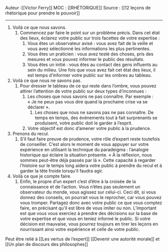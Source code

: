 
Auteur :[[Victor Ferry]]
MOC : [[RHÉTORIQUE]]
Source : [[12 leçons de rhétorique pour prendre le pouvoir]]
***

1. Voilà ce que nous savons.
	1. Commencez par faire le point sur un problème précis. Dans cet état des lieux, éclairez votre public sur trois facettes de votre expertise :
		1. Vous êtes un observateur avisé : vous avez fait de la veille et vous avez sélectionné les informations les plus pertinentes.
		2. Vous êtes un praticien : vous avez testé des choses, pris des mesures et vous pouvez informer le public des résultats.
		3. Vous êtes un initié : vous êtes au contact des gens influents au sein du milieu. Une fois que vous avez fait cet état des lieux, il est temps d’informer votre public sur les ombres au tableau.
2. Voilà ce que nous ne savons pas.
	1. Pour dresser le tableau de ce qui reste dans l’ombre, vous pouvez attirer l’attention de votre public sur deux types d’inconnues :
		1. Les choses que nous savons ne pas connaître. Par exemple : « Je ne peux pas vous dire quand la prochaine crise va se déclarer ».
			1. Les choses que nous ne savons pas ne pas connaître. De temps en temps, des événements tout à fait surprenants se produisent, votre public doit le garder à l’esprit.
		2. Votre objectif est donc d’amener votre public à la prudence.
3. Prenons du recul.
	1. S’il faut faire preuve de prudence, votre rôle d’expert reste toutefois de conseiller. C’est alors le moment de vous appuyer sur votre expérience en utilisant la technique du paradeigma : l’analogie historique qui éclaire la situation présente. « À la réflexion, nous sommes peut-être déjà passés par là ». Cette capacité à regarder l’histoire sur le temps long aidera votre public à prendre du recul et à garder la tête froide lorsqu’il faudra agir.
4. Voilà ce que je compte faire.
	1. Enfin, le propre d’un expert c’est d’être à la croisée de la connaissance et de l’action. Vous n’êtes pas seulement un observateur du monde, vous agissez sur celui-ci. Ceci dit, si vous donnez des conseils, on pourrait vous le reprocher, car vous pouvez vous tromper. Partagez donc avec votre public ce que vous comptez faire, en précisant qu’il est libre de vous imiter ou non. L’important est que vous vous exerciez à prendre des décisions sur la base de votre expertise et que vous en teniez informé le public. Si votre décision est mauvaise, vous pourrez toujours en tirer les leçons en nourrissant ainsi votre expérience et celle de votre public.

Peut être relié à [[Les vertus de l’expert]] [[Devenir une autorité morale]] et [[Un plan de discours des philosophes]]